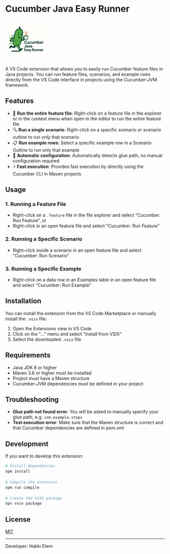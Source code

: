 # Cucumber Java Easy Runner

![Cucumber Java Easy Runner](https://raw.githubusercontent.com/hakkietem350/Cucumber-Java-Easy-Runner/main/images/logo.png)

A VS Code extension that allows you to easily run Cucumber feature files in Java projects. You can run feature files, scenarios, and example rows directly from the VS Code interface in projects using the Cucumber-JVM framework.

## Features

- 🥒 **Run the entire feature file**: Right-click on a feature file in the explorer or in the context menu when open in the editor to run the entire feature file
- 🔍 **Run a single scenario**: Right-click on a specific scenario or scenario outline to run only that scenario
- 📋 **Run example rows**: Select a specific example row in a Scenario Outline to run only that example
- 🔄 **Automatic configuration**: Automatically detects glue path, no manual configuration required
- ⚡ **Fast execution**: Provides fast execution by directly using the Cucumber CLI in Maven projects

## Usage

### 1. Running a Feature File
   - Right-click on a `.feature` file in the file explorer and select "Cucumber: Run Feature", or
   - Right-click in an open feature file and select "Cucumber: Run Feature"

### 2. Running a Specific Scenario
   - Right-click inside a scenario in an open feature file and select "Cucumber: Run Scenario"

### 3. Running a Specific Example
   - Right-click on a data row in an Examples table in an open feature file and select "Cucumber: Run Example"

## Installation

You can install the extension from the VS Code Marketplace or manually install the `.vsix` file:

1. Open the Extensions view in VS Code
2. Click on the "..." menu and select "Install from VSIX"
3. Select the downloaded `.vsix` file

## Requirements

- Java JDK 8 or higher
- Maven 3.6 or higher must be installed
- Project must have a Maven structure
- Cucumber-JVM dependencies must be defined in your project

## Troubleshooting

- **Glue path not found error**: You will be asked to manually specify your glue path, e.g. `com.example.steps`
- **Test execution error**: Make sure that the Maven structure is correct and that Cucumber dependencies are defined in pom.xml

## Development

If you want to develop this extension:

```bash
# Install dependencies
npm install

# Compile the extension
npm run compile

# Create the VSIX package
npx vsce package
```

## License

[MIT](LICENSE)

---

Developer: Hakkı Etem 